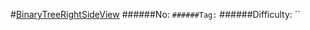 #[BinaryTreeRightSideView](https://leetcode.com/problems/binary-tree-right-side-view/)
######No: ``
######Tag: ``
######Difficulty: ``
